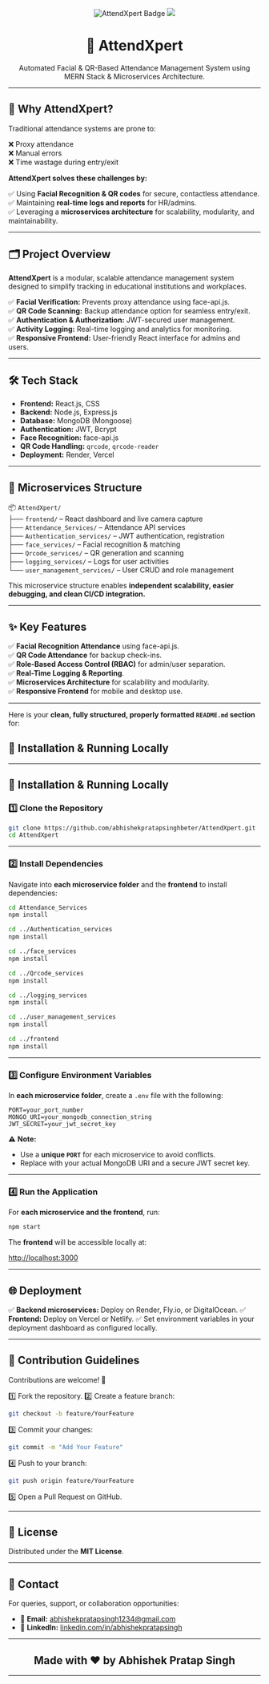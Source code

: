 <p align="center">
  <img src="https://img.shields.io/badge/MERN-AttendXpert-brightgreen" alt="AttendXpert Badge">
  <img src="https://img.shields.io/badge/Status-Active-blue">
</p>

<h1 align="center">🎯 AttendXpert</h1>

<p align="center">
  Automated Facial & QR-Based Attendance Management System using MERN Stack & Microservices Architecture.
</p>

---

## 🚀 Why AttendXpert?

Traditional attendance systems are prone to:

❌ Proxy attendance  
❌ Manual errors  
❌ Time wastage during entry/exit

**AttendXpert solves these challenges by:**

✅ Using **Facial Recognition & QR codes** for secure, contactless attendance.  
✅ Maintaining **real-time logs and reports** for HR/admins.  
✅ Leveraging a **microservices architecture** for scalability, modularity, and maintainability.

---

## 🗂️ Project Overview

**AttendXpert** is a modular, scalable attendance management system designed to simplify tracking in educational institutions and workplaces.

✅ **Facial Verification:** Prevents proxy attendance using face-api.js.  
✅ **QR Code Scanning:** Backup attendance option for seamless entry/exit.  
✅ **Authentication & Authorization:** JWT-secured user management.  
✅ **Activity Logging:** Real-time logging and analytics for monitoring.  
✅ **Responsive Frontend:** User-friendly React interface for admins and users.

---

## 🛠️ Tech Stack

- **Frontend:** React.js, CSS
- **Backend:** Node.js, Express.js
- **Database:** MongoDB (Mongoose)
- **Authentication:** JWT, Bcrypt
- **Face Recognition:** face-api.js
- **QR Code Handling:** `qrcode`, `qrcode-reader`
- **Deployment:** Render, Vercel

---

## 🧩 Microservices Structure

📦 `AttendXpert/`  
├── `frontend/` – React dashboard and live camera capture  
├── `Attendance_Services/` – Attendance API services  
├── `Authentication_services/` – JWT authentication, registration  
├── `face_services/` – Facial recognition & matching  
├── `Qrcode_services/` – QR generation and scanning  
├── `logging_services/` – Logs for user activities  
└── `user_management_services/` – User CRUD and role management

This microservice structure enables **independent scalability, easier debugging, and clean CI/CD integration.**

---

## ✨ Key Features

✅ **Facial Recognition Attendance** using face-api.js.  
✅ **QR Code Attendance** for backup check-ins.  
✅ **Role-Based Access Control (RBAC)** for admin/user separation.  
✅ **Real-Time Logging & Reporting**.  
✅ **Microservices Architecture** for scalability and modularity.  
✅ **Responsive Frontend** for mobile and desktop use.

---

Here is your **clean, fully structured, properly formatted `README.md` section** for:

## 🚦 Installation & Running Locally
---

## 🚦 Installation & Running Locally

### 1️⃣ Clone the Repository

```bash
git clone https://github.com/abhishekpratapsinghbeter/AttendXpert.git
cd AttendXpert
```

---

### 2️⃣ Install Dependencies

Navigate into **each microservice folder** and the **frontend** to install dependencies:

```bash
cd Attendance_Services
npm install

cd ../Authentication_services
npm install

cd ../face_services
npm install

cd ../Qrcode_services
npm install

cd ../logging_services
npm install

cd ../user_management_services
npm install

cd ../frontend
npm install
```

---

### 3️⃣ Configure Environment Variables

In **each microservice folder**, create a `.env` file with the following:

```
PORT=your_port_number
MONGO_URI=your_mongodb_connection_string
JWT_SECRET=your_jwt_secret_key
```

⚠️ **Note:**

* Use a **unique `PORT`** for each microservice to avoid conflicts.
* Replace with your actual MongoDB URI and a secure JWT secret key.

---

### 4️⃣ Run the Application

For **each microservice and the frontend**, run:

```bash
npm start
```

The **frontend** will be accessible locally at:

[http://localhost:3000](http://localhost:3000)

---

## 🌐 Deployment

✅ **Backend microservices:** Deploy on Render, Fly.io, or DigitalOcean.
✅ **Frontend:** Deploy on Vercel or Netlify.
✅ Set environment variables in your deployment dashboard as configured locally.

---

## 🤝 Contribution Guidelines

Contributions are welcome! 🚀

1️⃣ Fork the repository.
2️⃣ Create a feature branch:

```bash
git checkout -b feature/YourFeature
```

3️⃣ Commit your changes:

```bash
git commit -m "Add Your Feature"
```

4️⃣ Push to your branch:

```bash
git push origin feature/YourFeature
```

5️⃣ Open a Pull Request on GitHub.

---

## 📜 License

Distributed under the **MIT License**.

---

## 📩 Contact

For queries, support, or collaboration opportunities:

* 📧 **Email:** [abhishekpratapsingh1234@gmail.com](mailto:abhishekpratapsingh1234@gmail.com)
* 🔗 **LinkedIn:** [linkedin.com/in/abhishekpratapsingh](https://www.linkedin.com/in/abhishek-pratap-singh-88523a207/)

---

<h2 align="center">
  Made with ❤️ by <b>Abhishek Pratap Singh</b>
</h2>

---

